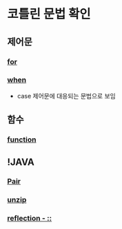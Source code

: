 # 코틀린 문법 확인

## 제어문
### [for](https://kotlinlang.org/docs/control-flow.html#for-loops)
### [when](https://kotlinlang.org/docs/kotlin-tour-control-flow.html#when)
 - case 제어문에 대응되는 문법으로 보임

## 함수
### [function](https://kotlinlang.org/docs/basic-syntax.html#functions)

## !JAVA
### [Pair](https://kotlinlang.org/api/latest/jvm/stdlib/kotlin/-pair/)
### [unzip](https://kotlinlang.org/api/latest/jvm/stdlib/kotlin.collections/unzip.html)
### [reflection - ::](https://kotlinlang.org/docs/reflection.html#jvm-dependency)